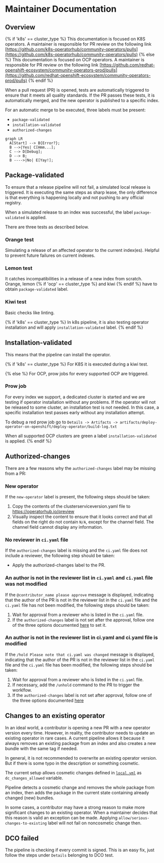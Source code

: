 # Maintainer Documentation

## Overview

{% if 'k8s' == cluster_type %}
This documentation is focused on K8S operators. A maintainer is responsible for PR review on the following link [https://github.com/k8s-operatorhub/community-operators/pulls](https://github.com/k8s-operatorhub/community-operators/pulls)
{% else %}
This documentation is focused on OCP operators. A maintainer is responsible for PR review on the following link [https://github.com/redhat-openshift-ecosystem/community-operators-prod/pulls](https://github.com/redhat-openshift-ecosystem/community-operators-prod/pulls)
{% endif %}

When a pull request (PR) is opened, tests are automatically triggered to ensure that it meets all quality standards. If the PR passes these tests, it is automatically merged, and the new operator is published to a specific index. 

For an automatic merge to be executed, three labels must be present:

- `package-validated`
- `installation-validated`
- `authorized-changes`

```mermaid
graph LR
  A[Start] --> B{Error?};
  B -->|Yes| C[Hmm...];
  C --> D[Debug];
  D --> B;
  B ---->|No| E[Yay!];
```

## Package-validated
To ensure that a release pipeline will not fail, a simulated local release is triggered. It is executing the same steps as sharp lease, the only difference is that everything is happening locally and not pushing to any official registry.

When a simulated release to an index was successful, the label `package-validated` is applied.

There are three tests as described below.

### Orange test
Simulating a release of an affected operator to the current index(es). Helpful to prevent future failures on current indexes.

### Lemon test
It catches incompatibilities in a release of a new index from scratch. Orange, lemon {% if 'ocp' == cluster_type %} and kiwi {% endif %} have to obtain `package-validated` label.

### Kiwi test
Basic checks like linting.

{% if 'k8s' == cluster_type %} 
In k8s pipeline, it is also testing operator installation and will apply `installation-validated` label. 
{% endif %}

## Installation-validated
This means that the pipeline can install the operator.

{% if 'k8s' == cluster_type %} 
For K8S it is executed during a kiwi test.

{% else %}
For OCP, prow jobs for every supported OCP are triggered.

### Prow job
For every index we support, a dedicated cluster is started and we are testing if operator installation without any problems. If the operator will not be released to some cluster, an installation test is not needed. In this case, a specific installation test passes early without any installation attempt.

To debug a red prow job go to `Details -> Artifacts -> artifacts/deploy-operator-on-openshift/deploy-operator/build-log.txt`

When all supported OCP clusters are green a label `installation-validated` is applied.
{% endif %}
## Authorized-changes

There are a few reasons why the `authorized-changes` label may be missing from a PR:

### New operator

If the `new-operator` label is present, the following steps should be taken:

1. Copy the contents of the clusterserviceversion.yaml file to https://operatorhub.io/preview
2. Visually inspect the content to ensure that it looks correct and that all fields on the right do not contain `N/A`, except for the channel field. The channel field cannot display any information.

### No reviewer in `ci.yaml` file

If the `authorized-changes` label is missing and the `ci.yaml` file does not include a reviewer, the following step should be taken:

- Apply the authorized-changes label to the PR.

### An author is not in the reviewer list in `ci.yaml` and `ci.yaml` file was not modified

If the `@contributor_name please approve` message is displayed, indicating that the author of the PR is not in the reviewer list in the `ci.yaml` file and the `ci.yaml` file has not been modified, the following steps should be taken:

1. Wait for approval from a reviewer who is listed in the `ci.yaml` file.
2. If the `authorized-changes` label is not set after the approval, follow one of the three options documented [here](https://redhat-openshift-ecosystem.github.io/community-operators-prod/self-merge-updates/#how-can-i-approve-a-pr-against-my-operator) to set it.

### An author is not in the reviewer list in ci.yaml and ci.yaml file is modified

If the `/hold Please note that ci.yaml was changed` message is displayed, indicating that the author of the PR is not in the reviewer list in the `ci.yaml` file and the `ci.yaml` file has been modified, the following steps should be taken:

1. Wait for approval from a reviewer who is listed in the `ci.yaml` file.
2. If necessary, add the `/unhold` command to the PR to trigger the worklfow.
3. If the `authorized-changes` label is not set after approval, follow one of the three options documented [here](https://redhat-openshift-ecosystem.github.io/community-operators-prod/self-merge-updates/#how-can-i-approve-a-pr-against-my-operator)

## Changes to an existing operator
In an ideal world, a contributor is opening a new PR with a new operator version every time. However, in reality, the contributor needs to update an existing operator in rare cases. A current pipeline allows it because it always removes an existing package from an index and also creates a new bundle with the same tag if needed.

In general, it is not recommended to overwrite an existing operator version. But if there is some typo in the description or something cosmetic. 

The current setup allows cosmetic changes defined in [`local.yml`](https://github.com/redhat-openshift-ecosystem/operator-test-playbooks/blob/upstream-community/upstream/local.yml) as `dc_changes_allowed` variable.

Pipeline detects a cosmetic change and removes the whole package from an index, then adds the package in the current state containing already changed (new) bundles.

In some cases, a contributor may have a strong reason to make more significant changes to an existing operator. When a maintainer decides that this reason is valid an exception can be made. Applying `allow/serious-changes-to-existing` label will not fail on noncosmetic change then.

## DCO failed
The pipeline is checking if every commit is signed. This is an easy fix, just follow the steps under `Details` belonging to DCO test.
